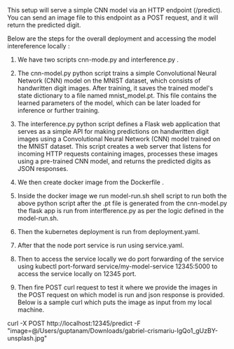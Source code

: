 This setup will serve a simple CNN model via an HTTP endpoint (/predict). You can send an image file to this endpoint as a POST request, and it will return the predicted digit.

Below are the steps for the overall deployment and accessing the model intereference locally :

1. We have two scripts cnn-mode.py and interference.py .

2. The cnn-model.py python script trains a simple Convolutional Neural Network (CNN) model on the MNIST dataset, which consists of handwritten digit images. After training, it saves the trained model's state dictionary to a file named mnist_model.pt. This file contains the learned parameters of the model, which can be later loaded for inference or further training.

3. The interference.py python script defines a Flask web application that serves as a simple API for making predictions on handwritten digit images using a Convolutional Neural Network (CNN) model trained on the MNIST dataset. This script creates a web server that listens for incoming HTTP requests containing images, processes these images using a pre-trained CNN model, and returns the predicted digits as JSON responses.

4. We then create docker image from the Dockerfile .

5. Inside the docker image we run model-run.sh shell script to run both the above python script after the .pt file is generated from the cnn-model.py the flask app is run from interfference.py as per the logic defined in the model-run.sh.

6. Then the kubernetes deployment is run from deployment.yaml.

7. After that the node port service is run using service.yaml.

8. Then to access the service locally we do port forwarding of the service using kubectl port-forward service/my-model-service 12345:5000 to access the service locally on 12345 port.

9. Then fire POST curl request to test it where we provide the images in the POST request on which model is run and json response is provided. Below is a sample curl which puts the image as input from my local machine.

curl -X POST http://localhost:12345/predict -F "image=@/Users/guptanam/Downloads/gabriel-crismariu-IgQo1_gUzBY-unsplash.jpg"
